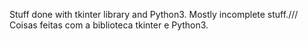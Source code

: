 Stuff done with tkinter library and Python3. Mostly incomplete stuff.///
Coisas feitas com a biblioteca tkinter e Python3.
